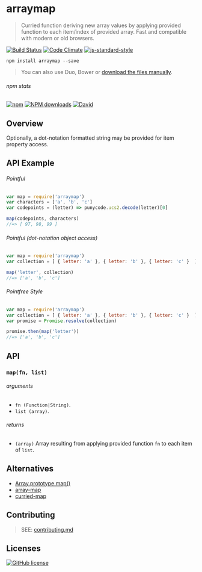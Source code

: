 # arraymap
> Curried function deriving new array values by applying provided function to each item/index of provided array. Fast and compatible with modern or old browsers.

[![Build Status](http://img.shields.io/travis/wilmoore/arraymap.js.svg)](https://travis-ci.org/wilmoore/arraymap.js) [![Code Climate](https://codeclimate.com/github/wilmoore/arraymap.js/badges/gpa.svg)](https://codeclimate.com/github/wilmoore/arraymap.js) [![js-standard-style](https://img.shields.io/badge/code%20style-standard-brightgreen.svg?style=flat)](https://github.com/feross/standard)

```shell
npm install arraymap --save
```

> You can also use Duo, Bower or [download the files manually](https://github.com/wilmoore/arraymap.js/releases).

###### npm stats

[![npm](https://img.shields.io/npm/v/arraymap.svg)](https://www.npmjs.org/package/arraymap) [![NPM downloads](http://img.shields.io/npm/dm/arraymap.svg)](https://www.npmjs.org/package/arraymap) [![David](https://img.shields.io/david/wilmoore/arraymap.js.svg)](https://david-dm.org/wilmoore/arraymap.js)

## Overview

Optionally, a dot-notation formatted string may be provided for item property access.

## API Example

###### Pointful

```js
var map = require('arraymap')
var characters = ['a', 'b', 'c']
var codepoints = (letter) => punycode.ucs2.decode(letter)[0]

map(codepoints, characters)
//=> [ 97, 98, 99 ]
```

###### Pointful (dot-notation object access)

```js
var map = require('arraymap')
var collection = [ { letter: 'a' }, { letter: 'b' }, { letter: 'c' }  ]

map('letter', collection)
//=> ['a', 'b', 'c']
```

###### Pointfree Style

```js
var map = require('arraymap')
var collection = [ { letter: 'a' }, { letter: 'b' }, { letter: 'c' }  ]
var promise = Promise.resolve(collection)

promise.then(map('letter'))
//=> ['a', 'b', 'c']
```

## API

### `map(fn, list)`

###### arguments

 - `fn (Function|String)`.
 - `list (array)`.

###### returns

 - `(array)` Array resulting from applying provided function `fn` to each item of `list`.

## Alternatives

 - [Array.prototype.map()]
 - [array-map]
 - [curried-map]

## Contributing

> SEE: [contributing.md](contributing.md)

## Licenses

[![GitHub license](https://img.shields.io/github/license/wilmoore/arraymap.js.svg)](https://github.com/wilmoore/arraymap.js/blob/master/license)

[Array.prototype.map()]: https://developer.mozilla.org/en-US/docs/Web/JavaScript/Reference/Global_Objects/Array/map
[array-map]: https://www.npmjs.com/package/array-map
[curried-map]: https://www.npmjs.com/package/curried-map

